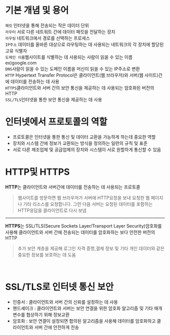 # 기본 개념 및 용어 <br>

`패킷` 인터넷을 통해 전송되는 작은 데이터 단위<br>
`라우터` 서로 다른 네트워트 간에  데이터 패킷을 전달하는 장치<br>
`라우팅` 네트워크에서 경로를 선택하는 프로세스<br>
`IP주소` 데이터를 올바른 대상으로 라우팅하는 데 사용되는 네트워크의 각 장치에 할당된 고유 식별자<br>
`도메인 이름`웹사이트를 식별하는 데 사용되는 사람이 읽을 수 있는 이름 ex)google.com<br>
`DNS`사람이 읽을 수 있는 도메인 이름을 머신이 읽을 수 있는 IP주소로 변환<br>
`HTTP` Hypertext Transfer Protocol은 클라이언트(웹 브라우저)와 서버(웹 사이트)간에 데이터를 전송하는 데 사용<br>
`HTTPS`클라이언트와 서버 간의 보안 통신을 제공하는 데 사용되는 암호화된 버전의 HTTP<br>
`SSL/TLS`인터넷을 통한 보안 통신을 제공하는 데 사용
<br>
# 인터넷에서 프로토콜의 역할<br>
* 프로토콜은 인터넷을 통한 통신 및 데이터 교환을 가능하게 하는데 중요한 역할<br>
* 장치와 시스템 간에 정보가 교환되는 방식을 정의하는  일련의 규칙 및 표준<br>
* 서로 다른 제조업체 및 공급업체의 장치와 시스템이 서로 원할하게 통신할 수 있음<br>

# HTTP및 HTTPS<br>
**HTTP**는 클라이언트와 서버간에 데이터를 전송하는 데 사용되는 프로토콜
> 웹사이트를 방문하면 웹 브라우저가 서버에 HTTP요청을 보내
요청한 웹 페이지나 기타 리소스를 요청합니다. 그런 다음 서버는 요청된 데이터를 포함하는 HTTP응답을 클라이언트로 다시 보냄
<hr>

**HTTPS**는 SSL/TLS(Secure Sockets Layer/Transport Layer Security)암호화를 사용해 클라이언트와 서버 간에 전송되는 데이터를 암호화하는 보다 안전한 버전의 HTTP<br>
> 추가 보안 계층을 제공해 로그인 자격 증명,결제 정보 및 기타 개인 데이터와 같은 중요한 정보를 보호하는 데 도움
<br>

# SSL/TLS로 인터넷 통신 보안<br>
* 인증서 : 클라이언트와 서버 간의 신뢰를 설정하는 데 사용<br>
* 핸드셰이크 : 클라이언트와 서버는 보안 연결을 위한 암호화 알고리즘 및 기타 매개 변수를 협상하기 위해 정보교환<br>
* 암호화 : 보안 연결이 설정되면 합의된 알고리즘을 사용해 데이터를 암호화하고 클라이언트와 서버 간에 안전하게 전송
